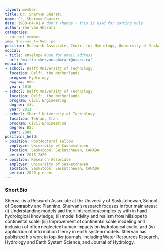 ```yaml
---
layout: member
title: Dr. Shervan Gharari
name: Dr. Shervan Gharari
date: 1980-04-01 # don't change - this is used for sorting only
author: Shervan Gharari
categories:
- current_member
img: Shervan_forWeb.jpg
position: Research Associate, Centre for Hydrology, University of Saskatchewan 
social:
- title: envelope #use for email address
  url: "mailto:shervan.gharari@usask.ca"
education:
- school: Delft University of Technology
  location: Delft, the Netherlands
  program: Hydrology
  degree: PhD
  year: 2016
- school: Delft University of Technology
  location: Delft, the Netherlands
  program: Civil Engineering
  degree: MSc
  year: 2011
- school: Sharif University of Technology
  location: Tehran, Iran
  program: Civil Engineering
  degree: BSc
  year: 2009
positions_held:
- position: Postdoctoral Fellow
  employer: University of Saskatchewan
  location: Saskatoon, Saskatchewan, CANADA
  period: 2016-2020
- position: Research Associate
  employer: University of Saskatchewan
  location: Saskatoon, Saskatchewan, CANADA
  period: 2020-present  
---
```


### Short Bio
Shervan is a Research Associate at the University of Saskatchewan, School of Geography and Planning. Shervan’s research focuses in four main areas: (i) Understanding models and their interaction/complexity with in hand hydrological knowledge; (ii) model fidelity and realism from hillslope to continental scale; (iii) Improvement of continental scale modeling and inclusion of often neglected human impacts on hydrological cycle; and (iv) application of information theory in earth system models. Shervan has published his work in top-tier journals, including Water Resources Research, Hydrology and Earth System Science, and Journal of Hydrology.
